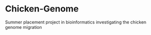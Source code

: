 # Chicken-Genome
Summer placement project in bioinformatics investigating the chicken genome migration
